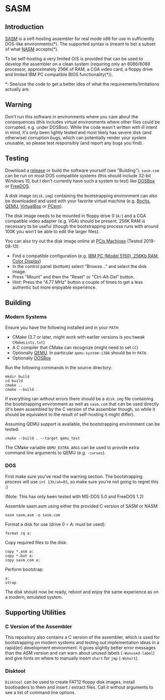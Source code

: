 # SASM

## Introduction

[SASM](sasm.asm) is a self-hosting assembler for real mode x86 for use
in sufficiently DOS-like environments(\*). The supported syntax is
(meant to be) a subset of what [NASM](https://nasm.us/) accepts(\*).

To be self-hosting a very limited O/S is provided that can be used to
develop the assembler on a clean system (requiring only an 8086/8088
processor, approximately 256K of RAM, a CGA video card, a floppy drive
and limited IBM PC compatible BIOS functionality(\*)).

\*: See/use the code to get a better idea of what the
requirements/limitations actually are.

## Warning

Don't run this software in environments where you care about the
consequences (this includes virtual environments where other files could
be corrupted, e.g. under DOSBox). While the code wasn't written with ill
intent in mind, it's only been lightly tested and most likely has severe
disk (and otherwise) corruption bugs, which can potentially render your
system unusable, so please test responsibly (and report any bugs you
find).

## Testing

Download a [release](https://github.com/mras0/sasm/releases) or build
the software yourself (see "Building"). `sasm.com` can be run on most
DOS compatible systems (this should include 32-bit Windows 10, but I
don't currently have such a system to test) like [DOSBox](https://www.dosbox.com/)
or [FreeDOS](http://www.freedos.org/).

A disk image (`disk.img`) containing the bootstrapping environment can
also be downloaded and used with your favorite virtual machine (e.g.
[Bochs](http://bochs.sourceforge.net/), [QEMU](https://www.qemu.org/),
[VirtualBox](https://www.virtualbox.org/) or
[PCem](https://pcem-emulator.co.uk/)).

The disk image needs to be mounted in floppy drive 0 (`A:`) and a CGA
compatible video adapter (e.g. VGA) should be present. 256K
RAM is necessary to be useful (though the bootstrapping process runs
with around 100K you won't be able to edit the larger files).

You can also try out the disk image online at [PCjs
Machines](https://www.pcjs.org/) (Tested 2019-08-13).

- Find a compatible configuration
  (e.g.  [IBM PC (Model 5150), 256Kb RAM, Color Display](https://www.pcjs.org/devices/pcx86/machine/5150/cga/256kb/))
- In the control panel (bottom) select "Browse..." and select the disk
  image.
- Press "Mount" and then the "Reset" or "Ctrl-Alt-Del" button.
- Hint: Press the "4.77 MHz" button a couple of times to get a less
  authentic but more enjoyable experience.


## Building

### Modern Systems

Ensure you have the following installed and in your `PATH`:

- CMake (3.7 or later, might work with earlier versions is you tweak
  `CMakeLists.txt`)
- A C compiler that CMake can recognize (might need to set `CC`)
- Optionally [QEMU](https://www.qemu.org/). In particular
  `qemu-system-i386` should be in `PATH`.
- Optionally [DOSBox](https://www.dosbox.com/)

Run the following commands in the source directory:

    mkdir build
    cd build
    cmake ..
    cmake --build .

If everything ran without errors there should be a `disk.img` file
containing the bootstrapping environment as well as `sasm.com` that can
be used directly (it's been assembled by the C version of the assembler
though, so while it should be equivalent to the result of self-hosting
it might differ).

Assuming QEMU support is available, the bootstrapping environment can be
tested:

    cmake --build . --target qemu_test

The CMake variable `QEMU_EXTRA_ARGS` can be used to provide extra
command line arguments to QEMU (e.g. `-curses`).

### DOS

First make sure you've read the warning section. The bootstrapping
process will use `int 13h/ah=03`, so make sure you're not going to
regret this :)

(Note: This has only been tested with MS-DOS 5.0 and FreeDOS 1.2)

Assemble sasm.asm using either the provided C version of SASM or NASM:

    nasm sasm.asm -o sasm.com

Format a disk for use (drive 0 = A: must be used):

    format /q a:

Copy required files to the disk:

    copy *.asm a:
    copy *.bat a:
    copy sasm.com a:

Perform bootstrap:

    a:
    strap

The disk should now be ready, reboot and enjoy the same experience as on
a modern, emulated system.

## Supporting Utilities

### C Version of the Assembler

This repository also contains a C version of the assembler, which is
used for bootstrapping on modern systems and testing out
implementation ideas in a rapid(er) development environment. It gives
slightly better error messages than the ASM version and can warn about
unused labels (`-Wunused-label`) and give hints on where to manually
insert `short` for `jmp` (`-Wshort`).

### Disktool

`Disktool` can be used to create FAT12 floppy disk images, install
bootloaders to them and insert / extract files. Call it without
arguments to see a list of command line options.
